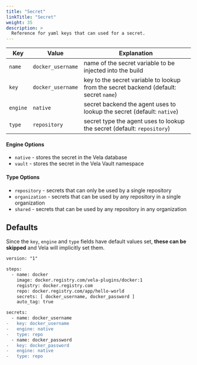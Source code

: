 ```yaml
---
title: "Secret"
linkTitle: "Secret"
weight: 35
description: >
  Reference for yaml keys that can used for a secret.
---
```


| Key | Value | Explanation |
|---|---|---|
| `name` | `docker_username` | name of the secret variable to be injected into the build |
| `key` | `docker_username` | key to the secret variable to lookup from the secret backend (default: secret `name`)|
| `engine` | `native` | secret backend the agent uses to lookup the secret (default: `native`) |
| `type` | `repository` | secret type the agent uses to lookup the secret (default: `repository`) |

#### Engine Options

* `native` - stores the secret in the Vela database
* `vault` - stores the secret in the Vela Vault namespace

#### Type Options

* `repository` - secrets that can only be used by a single repository
* `organization` - secrets that can be used by any repository in a single organization
* `shared` - secrets that can be used by any repository in any organization

## Defaults

Since the `key`, `engine` and `type` fields have default values set, **these can be skipped** and Vela will implicitly set them.

```diff
version: "1"

steps:
  - name: docker
    image: docker.registry.com/vela-plugins/docker:1
    registry: docker.registry.com
    repo: docker.registry.com/app/hello-world
    secrets: [ docker_username, docker_password ]
    auto_tag: true

secrets:
  - name: docker_username
-   key: docker_username
-   engine: native
-   type: repo
  - name: docker_password
-   key: docker_password
-   engine: native
-   type: repo
```
